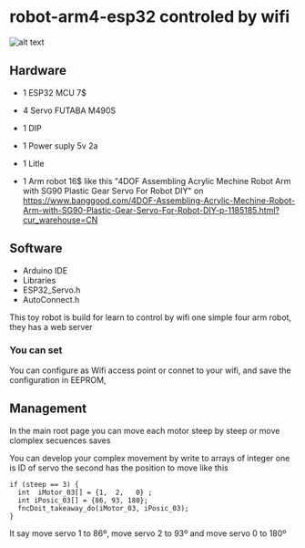# robot-arm4-esp32  controled by wifi

![alt text](https://github.com/vniclos/robot-arm4-esp32/blob/master/img/robot-00.jpg "Robot ARM4X builded" )

## Hardware

- 1 ESP32 MCU 7$

- 4 Servo FUTABA M490S
- 1 DIP
- 1 Power suply 5v 2a
- 1 Litle 
- 1 Arm robot 16$ like this "4DOF Assembling Acrylic Mechine Robot Arm with SG90 Plastic Gear Servo For Robot DIY" on https://www.banggood.com/4DOF-Assembling-Acrylic-Mechine-Robot-Arm-with-SG90-Plastic-Gear-Servo-For-Robot-DIY-p-1185185.html?cur_warehouse=CN 

## Software
- Arduino IDE
- Libraries
- ESP32_Servo.h
- AutoConnect.h



This toy robot is build for learn to control by wifi one simple four arm robot, they has a web server
### You can set 
You can configure as Wifi access point or connet to your wifi, and save the configuration in EEPROM, 


## Management
In the main root page you can move each motor steep by steep or move clomplex secuences saves 

You can develop your complex movement by write to arrays of integer one  is ID of servo the second has the position to move like this
  ```
  if (steep == 3) {
    int  iMotor_03[] = {1,  2,   0} ;
    int iPosic_03[] = {86, 93, 180};
    fncDoit_takeaway_do(iMotor_03, iPosic_03);
  }
```
It say move servo 1 to 86º, move servo 2 to 93º and move servo 0 to 180º


